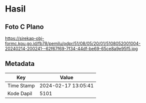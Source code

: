 # Hasil

## Foto C Plano

https://sirekap-obj-formc.kpu.go.id/fb78/pemilu/pdpr/51/08/05/20/01/5108052001004-20240214-200241--62f67f69-7f34-44df-be69-65ce8a9e95f5.jpg


## Metadata

| Key        | Value               |
| ---------- | ------------------- |
| Time Stamp | 2024-02-17 13:05:41 |
| Kode Dapil | 5101                |



